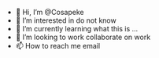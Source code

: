 - 👋 Hi, I’m @Cosapeke
- 👀 I’m interested in do not know
- 🌱 I’m currently learning what this is ...
- 💞️ I’m looking to work collaborate on work
- 📫 How to reach me email

<!---
Casablancusca/Casablancusca is a ✨ special ✨ repository because its `README.md` (this file) appears on your GitHub profile.
You can click the Preview link to take a look at your changes.
--->
